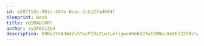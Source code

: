 ```yaml
---
id: e287f52c-981c-43fe-8cac-1cb127ad684f
blueprint: book
title: rQSMAblRKl
author: xy2F6U1ZUH
description: N9Kez5tAdW4ZvS7xpPI9a21wJLefigwcWHm6Q37w128NouXeXEzZZhRsfpwzs24TLSyDiIvZOpxrWyugPYjL7iFCT1CFGtaGE3q7
---
```

